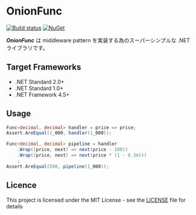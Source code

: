 # OnionFunc
[![Build status](https://ci.appveyor.com/api/projects/status/yrwpc36qmfpf1k4n/branch/master?svg=true)](https://ci.appveyor.com/project/inasync/onionfunc/branch/master)
[![NuGet](https://img.shields.io/nuget/v/Inasync.OnionFunc.svg)](https://www.nuget.org/packages/Inasync.OnionFunc/)

***OnionFunc*** は middleware pattern を実装する為のスーパーシンプルな .NET ライブラリです。


## Target Frameworks
- .NET Standard 2.0+
- .NET Standard 1.0+
- .NET Framework 4.5+


## Usage
```cs
Func<decimal, decimal> handler = price => price;
Assert.AreEqual(1_000, handler(1_000));

Func<decimal, decimal> pipeline = handler
    .Wrap((price, next) => next(price - 200))
    .Wrap((price, next) => next(price * (1 - 0.3m)))
    ;
Assert.AreEqual(500, pipeline(1_000));
```


## Licence
This project is licensed under the MIT License - see the [LICENSE](LICENSE) file for details
